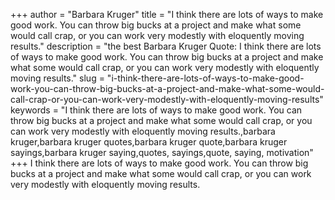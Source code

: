 +++
author = "Barbara Kruger"
title = "I think there are lots of ways to make good work. You can throw big bucks at a project and make what some would call crap, or you can work very modestly with eloquently moving results."
description = "the best Barbara Kruger Quote: I think there are lots of ways to make good work. You can throw big bucks at a project and make what some would call crap, or you can work very modestly with eloquently moving results."
slug = "i-think-there-are-lots-of-ways-to-make-good-work-you-can-throw-big-bucks-at-a-project-and-make-what-some-would-call-crap-or-you-can-work-very-modestly-with-eloquently-moving-results"
keywords = "I think there are lots of ways to make good work. You can throw big bucks at a project and make what some would call crap, or you can work very modestly with eloquently moving results.,barbara kruger,barbara kruger quotes,barbara kruger quote,barbara kruger sayings,barbara kruger saying,quotes, sayings,quote, saying, motivation"
+++
I think there are lots of ways to make good work. You can throw big bucks at a project and make what some would call crap, or you can work very modestly with eloquently moving results.
